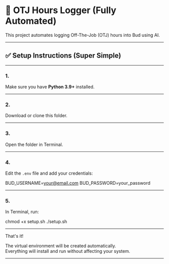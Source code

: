 # 🔧 OTJ Hours Logger (Fully Automated)

This project automates logging Off-The-Job (OTJ) hours into Bud using AI.

---

## ✅ Setup Instructions (Super Simple)

---

### 1.

Make sure you have **Python 3.9+** installed.

---

### 2.

Download or clone this folder.

---

### 3.

Open the folder in Terminal.

---

### 4.

Edit the `.env` file and add your credentials:

BUD_USERNAME=your@email.com
BUD_PASSWORD=your_password

---

### 5.

In Terminal, run:

chmod +x setup.sh
./setup.sh

---

That's it!

The virtual environment will be created automatically.  
Everything will install and run without affecting your system.

---